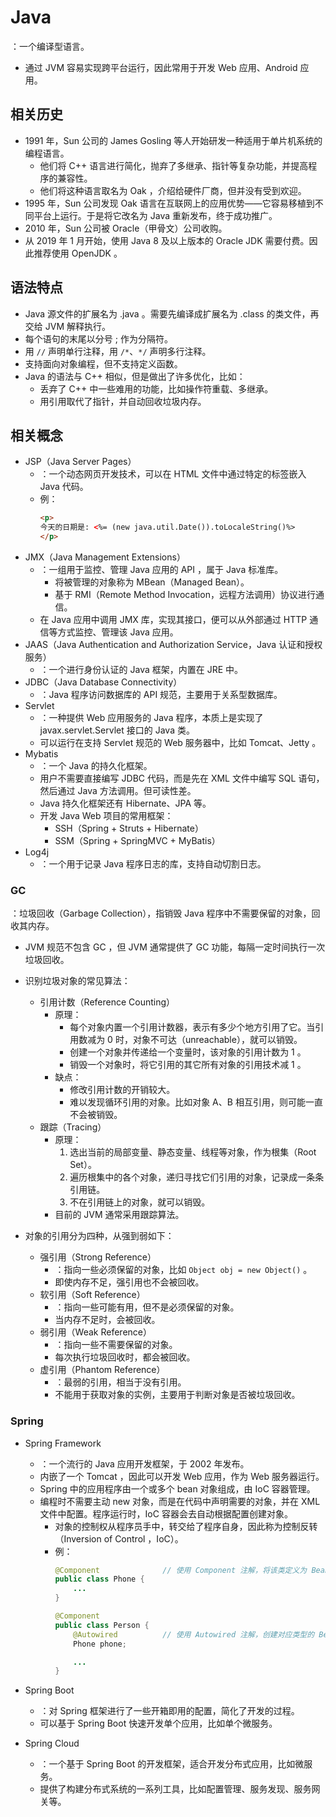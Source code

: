 # Java

：一个编译型语言。
- 通过 JVM 容易实现跨平台运行，因此常用于开发 Web 应用、Android 应用。

## 相关历史

- 1991 年，Sun 公司的 James Gosling 等人开始研发一种适用于单片机系统的编程语言。
  - 他们将 C++ 语言进行简化，抛弃了多继承、指针等复杂功能，并提高程序的兼容性。
  - 他们将这种语言取名为 Oak ，介绍给硬件厂商，但并没有受到欢迎。
- 1995 年，Sun 公司发现 Oak 语言在互联网上的应用优势——它容易移植到不同平台上运行。于是将它改名为 Java 重新发布，终于成功推广。
- 2010 年，Sun 公司被 Oracle（甲骨文）公司收购。
- 从 2019 年 1 月开始，使用 Java 8 及以上版本的 Oracle JDK 需要付费。因此推荐使用 OpenJDK 。

## 语法特点

- Java 源文件的扩展名为 .java 。需要先编译成扩展名为 .class 的类文件，再交给 JVM 解释执行。
- 每个语句的末尾以分号 ; 作为分隔符。
- 用 `//` 声明单行注释，用 `/*`、`*/` 声明多行注释。
- 支持面向对象编程，但不支持定义函数。
- Java 的语法与 C++ 相似，但是做出了许多优化，比如：
  - 丢弃了 C++ 中一些难用的功能，比如操作符重载、多继承。
  - 用引用取代了指针，并自动回收垃圾内存。

## 相关概念

- JSP（Java Server Pages）
  - ：一个动态网页开发技术，可以在 HTML 文件中通过特定的标签嵌入 Java 代码。
  - 例：
    ```html
    <p>
    今天的日期是: <%= (new java.util.Date()).toLocaleString()%>
    </p>
    ```
- JMX（Java Management Extensions）
  - ：一组用于监控、管理 Java 应用的 API ，属于 Java 标准库。
    - 将被管理的对象称为 MBean（Managed Bean）。
    - 基于 RMI（Remote Method Invocation，远程方法调用）协议进行通信。
  - 在 Java 应用中调用 JMX 库，实现其接口，便可以从外部通过 HTTP 通信等方式监控、管理该 Java 应用。
- JAAS（Java Authentication and Authorization Service，Java 认证和授权服务）
  - ：一个进行身份认证的 Java 框架，内置在 JRE 中。
- JDBC（Java Database Connectivity）
  - ：Java 程序访问数据库的 API 规范，主要用于关系型数据库。
- Servlet
  - ：一种提供 Web 应用服务的 Java 程序，本质上是实现了 javax.servlet.Servlet 接口的 Java 类。
  - 可以运行在支持 Servlet 规范的 Web 服务器中，比如 Tomcat、Jetty 。
- Mybatis
  - ：一个 Java 的持久化框架。
  - 用户不需要直接编写 JDBC 代码，而是先在 XML 文件中编写 SQL 语句，然后通过 Java 方法调用。但可读性差。
  - Java 持久化框架还有 Hibernate、JPA 等。
  - 开发 Java Web 项目的常用框架：
    - SSH（Spring + Struts + Hibernate）
    - SSM（Spring + SpringMVC + MyBatis）
- Log4j
  - ：一个用于记录 Java 程序日志的库，支持自动切割日志。

### GC

：垃圾回收（Garbage Collection），指销毁 Java 程序中不需要保留的对象，回收其内存。
- JVM 规范不包含 GC ，但 JVM 通常提供了 GC 功能，每隔一定时间执行一次垃圾回收。

- 识别垃圾对象的常见算法：
  - 引用计数（Reference Counting）
    - 原理：
      - 每个对象内置一个引用计数器，表示有多少个地方引用了它。当引用数减为 0 时，对象不可达（unreachable），就可以销毁。
      - 创建一个对象并传递给一个变量时，该对象的引用计数为 1 。
      - 销毁一个对象时，将它引用的其它所有对象的引用技术减 1 。
    - 缺点：
      - 修改引用计数的开销较大。
      - 难以发现循环引用的对象。比如对象 A、B 相互引用，则可能一直不会被销毁。
  - 跟踪（Tracing）
    - 原理：
      1. 选出当前的局部变量、静态变量、线程等对象，作为根集（Root Set）。
      2. 遍历根集中的各个对象，递归寻找它们引用的对象，记录成一条条引用链。
      3. 不在引用链上的对象，就可以销毁。
    - 目前的 JVM 通常采用跟踪算法。

- 对象的引用分为四种，从强到弱如下：
  - 强引用（Strong Reference）
    - ：指向一些必须保留的对象，比如 `Object obj = new Object()` 。
    - 即使内存不足，强引用也不会被回收。
  - 软引用（Soft Reference）
    - ：指向一些可能有用，但不是必须保留的对象。
    - 当内存不足时，会被回收。
  - 弱引用（Weak Reference）
    - ：指向一些不需要保留的对象。
    - 每次执行垃圾回收时，都会被回收。
  - 虚引用（Phantom Reference）
    - ：最弱的引用，相当于没有引用。
    - 不能用于获取对象的实例，主要用于判断对象是否被垃圾回收。

### Spring

- Spring Framework
  - ：一个流行的 Java 应用开发框架，于 2002 年发布。
  - 内嵌了一个 Tomcat ，因此可以开发 Web 应用，作为 Web 服务器运行。
  - Spring 中的应用程序由一个或多个 bean 对象组成，由 IoC 容器管理。
  - 编程时不需要主动 new 对象，而是在代码中声明需要的对象，并在 XML 文件中配置。程序运行时，IoC 容器会去自动根据配置创建对象。
    - 对象的控制权从程序员手中，转交给了程序自身，因此称为控制反转（Inversion of Control ，IoC）。
    - 例：
      ```java
      @Component              // 使用 Component 注解，将该类定义为 Bean ，默认命名为开头小写的类名，即 phone
      public class Phone {
          ...
      }

      @Component
      public class Person {
          @Autowired          // 使用 Autowired 注解，创建对应类型的 Bean 对象并注入该属性
          Phone phone;

          ...
      }
      ```

- Spring Boot
  - ：对 Spring 框架进行了一些开箱即用的配置，简化了开发的过程。
  - 可以基于 Spring Boot 快速开发单个应用，比如单个微服务。

- Spring Cloud
  - ：一个基于 Spring Boot 的开发框架，适合开发分布式应用，比如微服务。
  - 提供了构建分布式系统的一系列工具，比如配置管理、服务发现、服务网关等。
